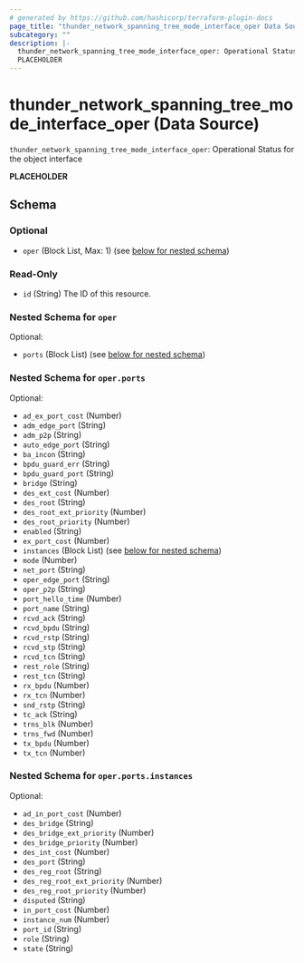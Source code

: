 ```yaml
---
# generated by https://github.com/hashicorp/terraform-plugin-docs
page_title: "thunder_network_spanning_tree_mode_interface_oper Data Source - terraform-provider-thunder"
subcategory: ""
description: |-
  thunder_network_spanning_tree_mode_interface_oper: Operational Status for the object interface
  PLACEHOLDER
---
```


# thunder_network_spanning_tree_mode_interface_oper (Data Source)

`thunder_network_spanning_tree_mode_interface_oper`: Operational Status for the object interface

__PLACEHOLDER__



<!-- schema generated by tfplugindocs -->
## Schema

### Optional

- `oper` (Block List, Max: 1) (see [below for nested schema](#nestedblock--oper))

### Read-Only

- `id` (String) The ID of this resource.

<a id="nestedblock--oper"></a>
### Nested Schema for `oper`

Optional:

- `ports` (Block List) (see [below for nested schema](#nestedblock--oper--ports))

<a id="nestedblock--oper--ports"></a>
### Nested Schema for `oper.ports`

Optional:

- `ad_ex_port_cost` (Number)
- `adm_edge_port` (String)
- `adm_p2p` (String)
- `auto_edge_port` (String)
- `ba_incon` (String)
- `bpdu_guard_err` (String)
- `bpdu_guard_port` (String)
- `bridge` (String)
- `des_ext_cost` (Number)
- `des_root` (String)
- `des_root_ext_priority` (Number)
- `des_root_priority` (Number)
- `enabled` (String)
- `ex_port_cost` (Number)
- `instances` (Block List) (see [below for nested schema](#nestedblock--oper--ports--instances))
- `mode` (Number)
- `net_port` (String)
- `oper_edge_port` (String)
- `oper_p2p` (String)
- `port_hello_time` (Number)
- `port_name` (String)
- `rcvd_ack` (String)
- `rcvd_bpdu` (String)
- `rcvd_rstp` (String)
- `rcvd_stp` (String)
- `rcvd_tcn` (String)
- `rest_role` (String)
- `rest_tcn` (String)
- `rx_bpdu` (Number)
- `rx_tcn` (Number)
- `snd_rstp` (String)
- `tc_ack` (String)
- `trns_blk` (Number)
- `trns_fwd` (Number)
- `tx_bpdu` (Number)
- `tx_tcn` (Number)

<a id="nestedblock--oper--ports--instances"></a>
### Nested Schema for `oper.ports.instances`

Optional:

- `ad_in_port_cost` (Number)
- `des_bridge` (String)
- `des_bridge_ext_priority` (Number)
- `des_bridge_priority` (Number)
- `des_int_cost` (Number)
- `des_port` (String)
- `des_reg_root` (String)
- `des_reg_root_ext_priority` (Number)
- `des_reg_root_priority` (Number)
- `disputed` (String)
- `in_port_cost` (Number)
- `instance_num` (Number)
- `port_id` (String)
- `role` (String)
- `state` (String)


